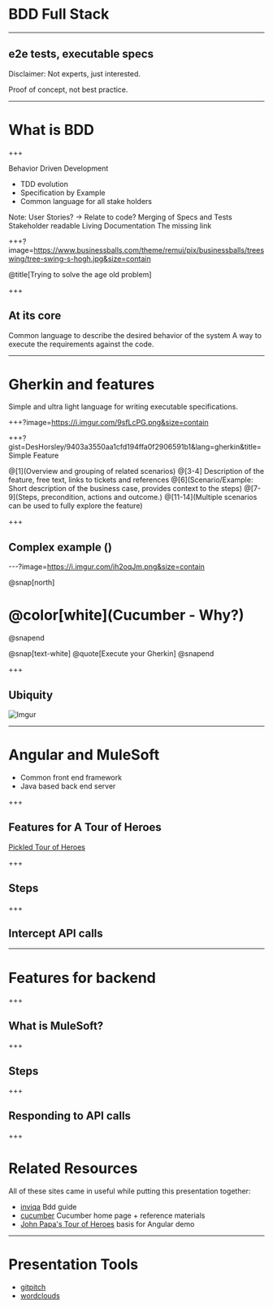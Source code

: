 # BDD Full Stack
---

## e2e tests, executable specs

Disclaimer: Not experts, just interested.

Proof of concept, not best practice.

---

# What is BDD

+++

Behavior Driven Development
* TDD evolution
* Specification by Example
* Common language for all stake holders

Note:
User Stories?  <!-- Who use them, who keeps them up to date, are they in sync with the code? -->
  -> Relate to code? <!-- Do they enforce the code? -->
Merging of Specs and Tests
Stakeholder readable
Living Documentation
The missing link

+++?image=https://www.businessballs.com/theme/remui/pix/businessballs/treeswing/tree-swing-s-hogh.jpg&size=contain

@title[Trying to solve the age old problem]

+++

## At its core

Common language to describe the desired behavior of the system
A way to execute the requirements against the code.

---

# Gherkin and features

Simple and ultra light language for writing executable specifications.

+++?image=https://i.imgur.com/9sfLcPG.png&size=contain

+++?gist=DesHorsley/9403a3550aa1cfd194ffa0f2906591b1&lang=gherkin&title=Simple Feature

@[1](Overview and grouping of related scenarios)
@[3-4] Description of the feature, free text, links to tickets and references
@[6](Scenario/Example: Short description of the business case, provides context to the steps)
@[7-9](Steps, precondition, actions and outcome.)
@[11-14](Multiple scenarios can be used to fully explore the feature)

+++

## Complex example ()

---?image=https://i.imgur.com/ih2oqJm.png&size=contain

@snap[north]
# @color[white](Cucumber - Why?)
@snapend

@snap[text-white]
@quote[Execute your Gherkin]
@snapend


+++

## Ubiquity 

![Imgur](https://i.imgur.com/d70rp1a.png)

---

# Angular and MuleSoft

* Common front end framework
* Java based back end server

+++

## Features for A Tour of Heroes

[Pickled Tour of Heroes](https://github.com/DesHorsley/angular-tour-of-heroes)

+++

## Steps

+++

## Intercept API calls

---

# Features for backend

+++

## What is MuleSoft?

<!--Picture of Max the mule or the mule logo? -->

+++

## Steps

+++

## Responding to API calls

+++

# Related Resources

All of these sites came in useful while putting this presentation together:
* [inviqa](https://inviqa.com/blog/bdd-guide) Bdd guide
* [cucumber](https://cucumber.io) Cucumber home page + reference materials
* [John Papa's Tour of Heroes](https://github.com/johnpapa/angular-tour-of-heroes) basis for Angular demo

---

# Presentation Tools
* [gitpitch](https://gitpitch.com)
* [wordclouds](https://www.wordclouds.com/)
